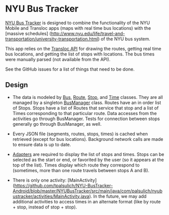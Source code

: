 NYU Bus Tracker
===============

[NYU Bus Tracker](http://www.nyubustracker.com/) is designed to combine the functionality of the NYU
Mobile and Transloc apps (maps with real time bus locations) with the [massive schedules]
(http://www.nyu.edu/life/travel-and-transportation/university-transportation.html) of the NYU bus system.

This app relies on the [Transloc API](http://www.api.transloc.com) for drawing the routes, getting real time
bus locations, and getting the list of stops with locations. The bus times were manually parsed (not
available from the API).

See the GitHub issues for a list of things that need to be done.

Design
------
* The data is modeled by
[Bus](https://github.com/tpalsulich/NYU-BusTracker-Android/blob/master/NYUBusTracker/src/main/java/com/palsulich/nyubustracker/models/Bus.java),
[Route](https://github.com/tpalsulich/NYU-BusTracker-Android/blob/master/NYUBusTracker/src/main/java/com/palsulich/nyubustracker/models/Route.java),
[Stop](https://github.com/tpalsulich/NYU-BusTracker-Android/blob/master/NYUBusTracker/src/main/java/com/palsulich/nyubustracker/models/Stop.java), and
[Time](https://github.com/tpalsulich/NYU-BusTracker-Android/blob/master/NYUBusTracker/src/main/java/com/palsulich/nyubustracker/models/Time.java)
classes. They are all managed by a singleton
[BusManager](https://github.com/tpalsulich/NYU-BusTracker-Android/blob/master/NYUBusTracker/src/main/java/com/palsulich/nyubustracker/helpers/BusManager.java)
class. Routes have an in order list of Stops. Stops have a list of Routes that service that stop and
a list of Times corresponding to that particular route. Data accesses from the activities go through
BusManager. Tests for connection between stops generally go through BusManager, as well.

* Every JSON file (segments, routes, stops, times) is cached when retrieved (except for bus
locations). Background network calls are made to ensure data is up to date.

* [Adapters](https://github.com/tpalsulich/NYU-BusTracker-Android/tree/master/NYUBusTracker/src/main/java/com/palsulich/nyubustracker/adapters)
are required to display the list of stops and times. Stops can be selected as the start or end, or
favorited by the user (so it appears at the top of the list). Times display which route they
correspond to (sometimes, more than one route travels between stops A and B).

* There is only one activity: [MainActivity]
(https://github.com/tpalsulich/NYU-BusTracker-Android/blob/master/NYUBusTracker/src/main/java/com/palsulich/nyubustracker/activities/MainActivity.java).
In the future, we may add additional activities to access times in an alternate format (like by
route + stop, instead of stop + stop).